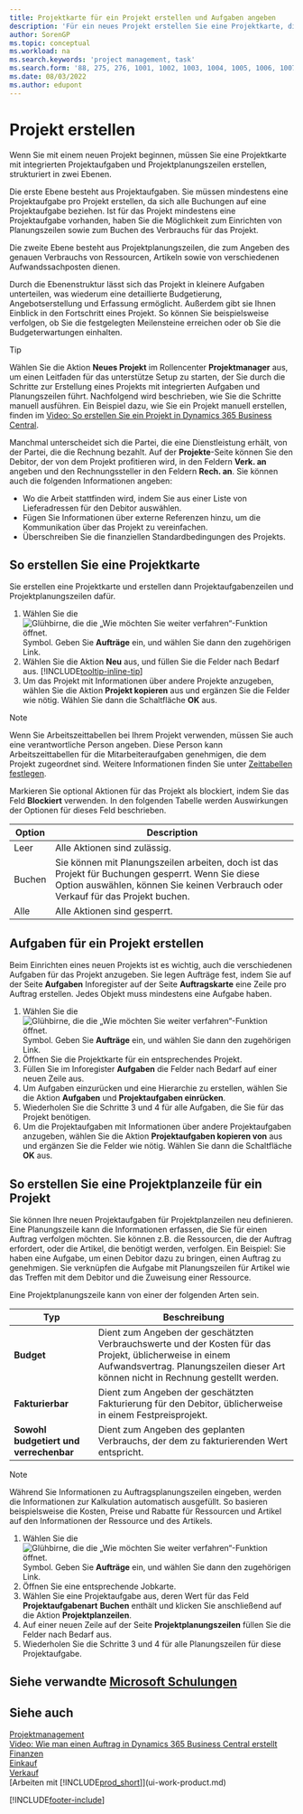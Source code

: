 ```yaml
---
title: Projektkarte für ein Projekt erstellen und Aufgaben angeben
description: 'Für ein neues Projekt erstellen Sie eine Projektkarte, die Projektaufgaben und enthält Planungszeilen erstellt, um Ihnen zu helfen, Status und Budgets zu verwalten.'
author: SorenGP
ms.topic: conceptual
ms.workload: na
ms.search.keywords: 'project management, task'
ms.search.form: '88, 275, 276, 1001, 1002, 1003, 1004, 1005, 1006, 1007, 1020'
ms.date: 08/03/2022
ms.author: edupont
---
```

# <a name="create-jobs"></a><a name="create-jobs"></a><a name="create-jobs"></a>Projekt erstellen

Wenn Sie mit einem neuen Projekt beginnen, müssen Sie eine Projektkarte mit integrierten Projektaufgaben und Projektplanungszeilen erstellen, strukturiert in zwei Ebenen.  

Die erste Ebene besteht aus Projektaufgaben. Sie müssen mindestens eine Projektaufgabe pro Projekt erstellen, da sich alle Buchungen auf eine Projektaufgabe beziehen. Ist für das Projekt mindestens eine Projektaufgabe vorhanden, haben Sie die Möglichkeit zum Einrichten von Planungszeilen sowie zum Buchen des Verbrauchs für das Projekt.

Die zweite Ebene besteht aus Projektplanungszeilen, die zum Angeben des genauen Verbrauchs von Ressourcen, Artikeln sowie von verschiedenen Aufwandssachposten dienen.

Durch die Ebenenstruktur lässt sich das Projekt in kleinere Aufgaben unterteilen, was wiederum eine detaillierte Budgetierung, Angebotserstellung und Erfassung ermöglicht. Außerdem gibt sie Ihnen Einblick in den Fortschritt eines Projekt. So können Sie beispielsweise verfolgen, ob Sie die festgelegten Meilensteine erreichen oder ob Sie die Budgeterwartungen einhalten.

> [!TIP]
> Wählen Sie die Aktion **Neues Projekt** im Rollencenter **Projektmanager** aus, um einen Leitfaden für das unterstütze Setup zu starten, der Sie durch die Schritte zur Erstellung eines Projekts mit integrierten Aufgaben und Planungszeilen führt. Nachfolgend wird beschrieben, wie Sie die Schritte manuell ausführen. Ein Beispiel dazu, wie Sie ein Projekt manuell erstellen, finden im [Video: So erstellen Sie ein Projekt in Dynamics 365 Business Central](https://www.youtube.com/watch?v=VqaPWr7BWmw).

Manchmal unterscheidet sich die Partei, die eine Dienstleistung erhält, von der Partei, die die Rechnung bezahlt. Auf der **Projekte**-Seite können Sie den Debitor, der von dem Projekt profitieren wird, in den Feldern **Verk. an** angeben und den Rechnungssteller in den Feldern **Rech. an**. Sie können auch die folgenden Informationen angeben: 

* Wo die Arbeit stattfinden wird, indem Sie aus einer Liste von Lieferadressen für den Debitor auswählen.
* Fügen Sie Informationen über externe Referenzen hinzu, um die Kommunikation über das Projekt zu vereinfachen.
* Überschreiben Sie die finanziellen Standardbedingungen des Projekts.

## <a name="to-create-a-job-card"></a><a name="to-create-a-job-card"></a><a name="to-create-a-job-card"></a>So erstellen Sie eine Projektkarte

Sie erstellen eine Projektkarte und erstellen dann Projektaufgabenzeilen und Projektplanungszeilen dafür.

1. Wählen Sie die ![Glühbirne, die die „Wie möchten Sie weiter verfahren“-Funktion öffnet.](media/ui-search/search_small.png "Sagen Sie mir, was Sie tun möchten") Symbol. Geben Sie **Aufträge** ein, und wählen Sie dann den zugehörigen Link.  
2. Wählen Sie die Aktion **Neu** aus, und füllen Sie die Felder nach Bedarf aus. [!INCLUDE[tooltip-inline-tip](includes/tooltip-inline-tip_md.md)]
3. Um das Projekt mit Informationen über andere Projekte anzugeben, wählen Sie die Aktion **Projekt kopieren** aus und ergänzen Sie die Felder wie nötig. Wählen Sie dann die Schaltfläche **OK** aus.

> [!NOTE]  
> Wenn Sie Arbeitszeittabellen bei Ihrem Projekt verwenden, müssen Sie auch eine verantwortliche Person angeben. Diese Person kann Arbeitszeittabellen für die Mitarbeiteraufgaben genehmigen, die dem Projekt zugeordnet sind. Weitere Informationen finden Sie unter [Zeittabellen festlegen](projects-how-setup-time-sheets.md).

Markieren Sie optional Aktionen für das Projekt als blockiert, indem Sie das Feld **Blockiert** verwenden. In den folgenden Tabelle werden Auswirkungen der Optionen für dieses Feld beschrieben.

|Option  |Description  |
|---------|---------|
|Leer |Alle Aktionen sind zulässig.|
|Buchen    |Sie können mit Planungszeilen arbeiten, doch ist das Projekt für Buchungen gesperrt. Wenn Sie diese Option auswählen, können Sie keinen Verbrauch oder Verkauf für das Projekt buchen.|
|Alle  |Alle Aktionen sind gesperrt.|

## <a name="to-create-tasks-for-a-job"></a><a name="to-create-tasks-for-a-job"></a><a name="to-create-tasks-for-a-job"></a>Aufgaben für ein Projekt erstellen

Beim Einrichten eines neuen Projekts ist es wichtig, auch die verschiedenen Aufgaben für das Projekt anzugeben. Sie legen Aufträge fest, indem Sie auf der Seite **Aufgaben** Inforegister auf der Seite **Auftragskarte** eine Zeile pro Auftrag erstellen. Jedes Objekt muss mindestens eine Aufgabe haben.

1. Wählen Sie die ![Glühbirne, die die „Wie möchten Sie weiter verfahren“-Funktion öffnet.](media/ui-search/search_small.png "Sagen Sie mir, was Sie tun möchten") Symbol. Geben Sie **Aufträge** ein, und wählen Sie dann den zugehörigen Link.
2. Öffnen Sie die Projektkarte für ein entsprechendes Projekt.
3. Füllen Sie im Inforegister **Aufgaben** die Felder nach Bedarf auf einer neuen Zeile aus.
4. Um Aufgaben einzurücken und eine Hierarchie zu erstellen, wählen Sie die Aktion **Aufgaben** und **Projektaufgaben einrücken**.
5. Wiederholen Sie die Schritte 3 und 4 für alle Aufgaben, die Sie für das Projekt benötigen.
6. Um die Projektaufgaben mit Informationen über andere Projektaufgaben anzugeben, wählen Sie die Aktion **Projektaufgaben kopieren von** aus und ergänzen Sie die Felder wie nötig. Wählen Sie dann die Schaltfläche **OK** aus.

## <a name="to-create-planning-lines-for-a-job"></a><a name="to-create-planning-lines-for-a-job"></a><a name="to-create-planning-lines-for-a-job"></a>So erstellen Sie eine Projektplanzeile für ein Projekt

Sie können Ihre neuen Projektaufgaben für Projektplanzeilen neu definieren. Eine Planungszeile kann die Informationen erfassen, die Sie für einen Auftrag verfolgen möchten. Sie können z.B. die Ressourcen, die der Auftrag erfordert, oder die Artikel, die benötigt werden, verfolgen. Ein Beispiel: Sie haben eine Aufgabe, um einen Debitor dazu zu bringen, einen Auftrag zu genehmigen. Sie verknüpfen die Aufgabe mit Planungszeilen für Artikel wie das Treffen mit dem Debitor und die Zuweisung einer Ressource.  

Eine Projektplanungszeile kann von einer der folgenden Arten sein.  

| Typ | Beschreibung |
| --- | --- |
| **Budget** |Dient zum Angeben der geschätzten Verbrauchswerte und der Kosten für das Projekt, üblicherweise in einem Aufwandsvertrag. Planungszeilen dieser Art können nicht in Rechnung gestellt werden. |
| **Fakturierbar** |Dient zum Angeben der geschätzten Fakturierung für den Debitor, üblicherweise in einem Festpreisprojekt. |
| **Sowohl budgetiert und verrechenbar** |Dient zum Angeben des geplanten Verbrauchs, der dem zu fakturierenden Wert entspricht. |

> [!NOTE]
> Während Sie Informationen zu Auftragsplanungszeilen eingeben, werden die Informationen zur Kalkulation automatisch ausgefüllt. So basieren beispielsweise die Kosten, Preise und Rabatte für Ressourcen und Artikel auf den Informationen der Ressource und des Artikels. 

1. Wählen Sie die ![Glühbirne, die die „Wie möchten Sie weiter verfahren“-Funktion öffnet.](media/ui-search/search_small.png "Sagen Sie mir, was Sie tun möchten") Symbol. Geben Sie **Aufträge** ein, und wählen Sie dann den zugehörigen Link.
2. Öffnen Sie eine entsprechende Jobkarte.
3. Wählen Sie eine Projektaufgabe aus, deren Wert für das Feld **Projektaufgabenart** **Buchen** enthält und klicken Sie anschließend auf die Aktion **Projektplanzeilen**.  
4. Auf einer neuen Zeile auf der Seite **Projektplanungszeilen** füllen Sie die Felder nach Bedarf aus.
5. Wiederholen Sie die Schritte 3 und 4 für alle Planungszeilen für diese Projektaufgabe.

## <a name="see-related-microsoft-training"></a><a name="see-related-microsoft-training"></a><a name="see-related-microsoft-training"></a>Siehe verwandte [Microsoft Schulungen](/training/modules/create-new-job/)

## <a name="see-also"></a><a name="see-also"></a><a name="see-also"></a>Siehe auch

[Projektmanagement](projects-manage-projects.md)  
[Video: Wie man einen Auftrag in Dynamics 365 Business Central erstellt](https://www.youtube.com/watch?v=VqaPWr7BWmw)  
[Finanzen](finance.md)  
[Einkauf](purchasing-manage-purchasing.md)  
[Verkauf](sales-manage-sales.md)  
[Arbeiten mit [!INCLUDE[prod_short](includes/prod_short.md)]](ui-work-product.md)  


[!INCLUDE[footer-include](includes/footer-banner.md)]
